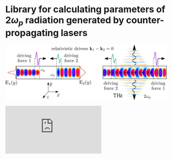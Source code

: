 # Library for calculating parameters of $2\omega_p$ radiation generated by counter-propagating lasers

![counter-propagating_lasers](https://github.com/epvolchok/2wp-radiation-optimal-parameters-search/blob/classes/counter-propagating_lasers.png?raw=true)

![alt text](https://github.com/epvolchok/2wp-radiation-optimal-parameters-search/blob/classes/counter-propagating_lasers.pdf)